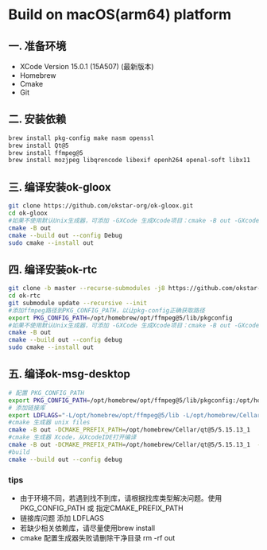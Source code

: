 # Build on macOS(arm64) platform

## 一. 准备环境

- XCode Version 15.0.1 (15A507) (最新版本)
- Homebrew 
- Cmake
- Git
## 二. 安装依赖

  ```bash
  brew install pkg-config make nasm openssl
  brew install Qt@5
  brew install ffmpeg@5 
  brew install mozjpeg libqrencode libexif openh264 openal-soft libx11
  ```   
## 三. 编译安装ok-gloox 

```bash
git clone https://github.com/okstar-org/ok-gloox.git
cd ok-gloox
#如果不使用默认Unix生成器，可添加 -GXCode 生成Xcode项目：cmake -B out -GXcode
cmake -B out
cmake --build out --config Debug
sudo cmake --install out 
  ```
## 四. 编译安装ok-rtc
 
 ```bash
 git clone -b master --recurse-submodules -j8 https://github.com/okstar-org/ok-rtc.git
 cd ok-rtc
 git submodule update --recursive --init 
 #添加ffmpeg路径到PKG_CONFIG_PATH，以让pkg-config正确获取路径
 export PKG_CONFIG_PATH=/opt/homebrew/opt/ffmpeg@5/lib/pkgconfig
 #如果不使用默认Unix生成器，可添加 -GXCode 生成Xcode项目：cmake -B out -GXcode
 cmake -B out 
 cmake --build out --config debug
 sudo cmake --install out
 ``` 
## 五. 编译ok-msg-desktop
```bash
# 配置 PKG_CONFIG_PATH 
export PKG_CONFIG_PATH=/opt/homebrew/opt/ffmpeg@5/lib/pkgconfig:/opt/homebrew/Cellar/openal-soft/1.23.1/lib/pkgconfig
# 添加链接库
export LDFLAGS="-L/opt/homebrew/opt/ffmpeg@5/lib -L/opt/homebrew/Cellar/libexif/0.6.24/lib -L/opt/homebrew/Cellar/qrencode/4.1.1/lib -L/opt/homebrew/Cellar/openal-soft/1.23.1/lib  -latomic -L/opt/homebrew/Cellar/libx11/1.8.10/lib"
#cmake 生成器 unix files
cmake -B out -DCMAKE_PREFIX_PATH=/opt/homebrew/Cellar/qt@5/5.15.13_1 
#cmake 生成器 Xcode，从XcodeIDE打开编译
cmake -B out -DCMAKE_PREFIX_PATH=/opt/homebrew/Cellar/qt@5/5.15.13_1  -GXCode
#build
cmake --build out --config debug
```
### tips
- 由于环境不同，若遇到找不到库，请根据找库类型解决问题。使用PKG_CONFIG_PATH 或 指定CMAKE_PREFIX_PATH
- 链接库问题 添加 LDFLAGS
- 若缺少相关依赖库，请尽量使用brew install
- cmake 配置生成器失败请删除干净目录 rm -rf out


